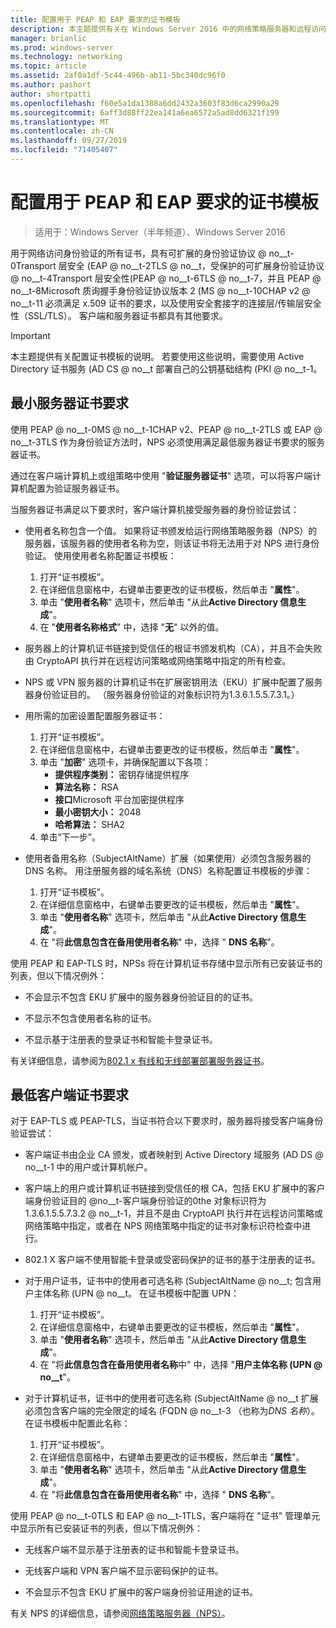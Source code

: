 ```yaml
---
title: 配置用于 PEAP 和 EAP 要求的证书模板
description: 本主题提供有关在 Windows Server 2016 中的网络策略服务器和远程访问中使用证书的信息。
manager: brianlic
ms.prod: windows-server
ms.technology: networking
ms.topic: article
ms.assetid: 2af0a1df-5c44-496b-ab11-5bc340dc96f0
ms.author: pashort
author: shortpatti
ms.openlocfilehash: f60e5a1da1388a6dd2432a3603f83d6ca2990a29
ms.sourcegitcommit: 6aff3d88ff22ea141a6ea6572a5ad8dd6321f199
ms.translationtype: MT
ms.contentlocale: zh-CN
ms.lasthandoff: 09/27/2019
ms.locfileid: "71405407"
---
```

# <a name="configure-certificate-templates-for-peap-and-eap-requirements"></a>配置用于 PEAP 和 EAP 要求的证书模板

>适用于：Windows Server（半年频道）、Windows Server 2016

用于网络访问身份验证的所有证书，具有可扩展的身份验证协议 @ no__t-0Transport 层安全 \(EAP @ no__t-2TLS @ no__t，受保护的可扩展身份验证协议 @ no__t-4Transport 层安全性\(PEAP @ no__t-6TLS @ no__t-7，并且 PEAP @ no__t-8Microsoft 质询握手身份验证协议版本 2 \(MS @ no__t-10CHAP v2 @ no__t-11 必须满足 x.509 证书的要求，以及使用安全套接字的连接层/传输层安全性（SSL/TLS）。 客户端和服务器证书都具有其他要求。

>[!IMPORTANT]
>本主题提供有关配置证书模板的说明。 若要使用这些说明，需要使用 Active Directory 证书服务 \(AD CS @ no__t 部署自己的公钥基础结构 \(PKI @ no__t-1。

## <a name="minimum-server-certificate-requirements"></a>最小服务器证书要求

使用 PEAP @ no__t-0MS @ no__t-1CHAP v2、PEAP @ no__t-2TLS 或 EAP @ no__t-3TLS 作为身份验证方法时，NPS 必须使用满足最低服务器证书要求的服务器证书。 

通过在客户端计算机上或组策略中使用 "**验证服务器证书**" 选项，可以将客户端计算机配置为验证服务器证书。 

当服务器证书满足以下要求时，客户端计算机接受服务器的身份验证尝试：

- 使用者名称包含一个值。 如果将证书颁发给运行网络策略服务器（NPS）的服务器，该服务器的使用者名称为空，则该证书将无法用于对 NPS 进行身份验证。 使用使用者名称配置证书模板：

    1. 打开“证书模板”。
    2. 在详细信息窗格中，右键单击要更改的证书模板，然后单击 "**属性**"。
    3. 单击 "**使用者名称**" 选项卡，然后单击 "从此**Active Directory 信息生成**"。
    4. 在 "**使用者名称格式**" 中，选择 "**无**" 以外的值。

- 服务器上的计算机证书链接到受信任的根证书颁发机构（CA），并且不会失败由 CryptoAPI 执行并在远程访问策略或网络策略中指定的所有检查。

- NPS 或 VPN 服务器的计算机证书在扩展密钥用法（EKU）扩展中配置了服务器身份验证目的。 （服务器身份验证的对象标识符为1.3.6.1.5.5.7.3.1。）

- 用所需的加密设置配置服务器证书：

    1. 打开“证书模板”。
    2. 在详细信息窗格中，右键单击要更改的证书模板，然后单击 "**属性**"。
    3. 单击 "**加密**" 选项卡，并确保配置以下各项：
       - **提供程序类别：** 密钥存储提供程序
       - **算法名称：** RSA
       - **接口**Microsoft 平台加密提供程序
       - **最小密钥大小：** 2048
       - **哈希算法：** SHA2
    4. 单击“下一步”。

- 使用者备用名称（SubjectAltName）扩展（如果使用）必须包含服务器的 DNS 名称。 用注册服务器的域名系统（DNS）名称配置证书模板的步骤： 

    1. 打开“证书模板”。
    2. 在详细信息窗格中，右键单击要更改的证书模板，然后单击 "**属性**"。
    3. 单击 "**使用者名称**" 选项卡，然后单击 "从此**Active Directory 信息生成**"。
    4. 在 "将**此信息包含在备用使用者名称**" 中，选择 " **DNS 名称**"。

使用 PEAP 和 EAP-TLS 时，NPSs 将在计算机证书存储中显示所有已安装证书的列表，但以下情况例外：

- 不会显示不包含 EKU 扩展中的服务器身份验证目的的证书。

- 不显示不包含使用者名称的证书。

- 不显示基于注册表的登录证书和智能卡登录证书。

有关详细信息，请参阅为[802.1 x 有线和无线部署部署服务器证书](https://technet.microsoft.com/windows-server-docs/networking/core-network-guide/cncg/server-certs/deploy-server-certificates-for-802.1x-wired-and-wireless-deployments)。

## <a name="minimum-client-certificate-requirements"></a>最低客户端证书要求

对于 EAP-TLS 或 PEAP-TLS，当证书符合以下要求时，服务器将接受客户端身份验证尝试：

- 客户端证书由企业 CA 颁发，或者映射到 Active Directory 域服务 \(AD DS @ no__t-1 中的用户或计算机帐户。

- 客户端上的用户或计算机证书链接到受信任的根 CA，包括 EKU 扩展中的客户端身份验证目的 @no__t-客户端身份验证的0the 对象标识符为 1.3.6.1.5.5.7.3.2 @ no__t-1，并且不是由 CryptoAPI 执行并在远程访问策略或网络策略中指定，或者在 NPS 网络策略中指定的证书对象标识符检查中进行。

- 802.1 X 客户端不使用智能卡登录或受密码保护的证书的基于注册表的证书。

- 对于用户证书，证书中的使用者可选名称 \(SubjectAltName @ no__t; 包含用户主体名称 \(UPN @ no__t。 在证书模板中配置 UPN：

    1. 打开“证书模板”。
    2. 在详细信息窗格中，右键单击要更改的证书模板，然后单击 "**属性**"。
    3. 单击 "**使用者名称**" 选项卡，然后单击 "从此**Active Directory 信息生成**"。
    4. 在 "将**此信息包含在备用使用者名称**中" 中，选择 "**用户主体名称 \(UPN @ no__t**"。

- 对于计算机证书，证书中的使用者可选名称 \(SubjectAltName @ no__t 扩展必须包含客户端的完全限定的域名 \(FQDN @ no__t-3 （也称为*DNS 名称*）。 在证书模板中配置此名称：

    1. 打开“证书模板”。
    2. 在详细信息窗格中，右键单击要更改的证书模板，然后单击 "**属性**"。
    3. 单击 "**使用者名称**" 选项卡，然后单击 "从此**Active Directory 信息生成**"。
    4. 在 "将**此信息包含在备用使用者名称**" 中，选择 " **DNS 名称**"。

使用 PEAP @ no__t-0TLS 和 EAP @ no__t-1TLS，客户端将在 "证书" 管理单元中显示所有已安装证书的列表，但以下情况例外：

- 无线客户端不显示基于注册表的证书和智能卡登录证书。 

- 无线客户端和 VPN 客户端不显示密码保护的证书。 

- 不会显示不包含 EKU 扩展中的客户端身份验证用途的证书。


有关 NPS 的详细信息，请参阅[网络策略服务器（NPS）](nps-top.md)。
